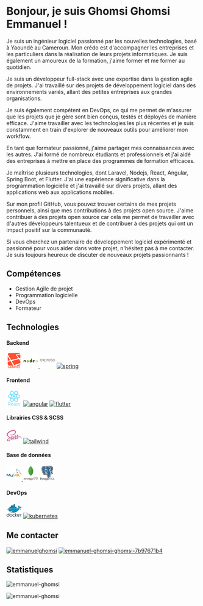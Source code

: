 # Bonjour, je suis Ghomsi Ghomsi Emmanuel !

Je suis un ingénieur logiciel passionné par les nouvelles technologies, basé à Yaoundé au Cameroun. Mon crédo est d'accompagner les entreprises et les particuliers dans la réalisation de leurs projets informatiques. Je suis également un amoureux de la formation, j'aime former et me former au quotidien.

Je suis un développeur full-stack avec une expertise dans la gestion agile de projets. J'ai travaillé sur des projets de développement logiciel dans des environnements variés, allant des petites entreprises aux grandes organisations.

Je suis également compétent en DevOps, ce qui me permet de m'assurer que les projets que je gère sont bien conçus, testés et déployés de manière efficace. J'aime travailler avec les technologies les plus récentes et je suis constamment en train d'explorer de nouveaux outils pour améliorer mon workflow.

En tant que formateur passionné, j'aime partager mes connaissances avec les autres. J'ai formé de nombreux étudiants et professionnels et j'ai aidé des entreprises à mettre en place des programmes de formation efficaces.

Je maîtrise plusieurs technologies, dont Laravel, Nodejs, React, Angular, Spring Boot, et Flutter. J'ai une expérience significative dans la programmation logicielle et j'ai travaillé sur divers projets, allant des applications web aux applications mobiles.

Sur mon profil GitHub, vous pouvez trouver certains de mes projets personnels, ainsi que mes contributions à des projets open source. J'aime contribuer à des projets open source car cela me permet de travailler avec d'autres développeurs talentueux et de contribuer à des projets qui ont un impact positif sur la communauté.

Si vous cherchez un partenaire de développement logiciel expérimenté et passionné pour vous aider dans votre projet, n'hésitez pas à me contacter. Je suis toujours heureux de discuter de nouveaux projets passionnants !

## Compétences
- Gestion Agile de projet
- Programmation logicielle
- DevOps
- Formateur

## Technologies

#### Backend
<p>
  <a href="https://laravel.com/" target="_blank" rel="noreferrer"> <img src="https://raw.githubusercontent.com/devicons/devicon/master/icons/laravel/laravel-plain-wordmark.svg" alt="laravel" width="40" height="40"/></a>
  <a href="https://nodejs.org" target="_blank" rel="noreferrer"> <img src="https://raw.githubusercontent.com/devicons/devicon/master/icons/nodejs/nodejs-original-wordmark.svg" alt="nodejs" width="40" height="40"/> </a>
  <a href="https://expressjs.com" target="_blank" rel="noreferrer"> <img src="https://raw.githubusercontent.com/devicons/devicon/master/icons/express/express-original-wordmark.svg" alt="express" width="40" height="40"/></a>
  <a href="https://spring.io/" target="_blank" rel="noreferrer"> <img src="https://www.vectorlogo.zone/logos/springio/springio-icon.svg" alt="spring" width="40" height="40"/> </a>
</p>

#### Frontend
<p>
  <a href="https://reactjs.org/" target="_blank" rel="noreferrer"> <img src="https://raw.githubusercontent.com/devicons/devicon/master/icons/react/react-original-wordmark.svg" alt="react" width="40" height="40"/></a>
  <a href="https://angular.io" target="_blank" rel="noreferrer"> <img src="https://angular.io/assets/images/logos/angular/angular.svg" alt="angular" width="40" height="40"/></a>
  <a href="https://flutter.dev" target="_blank" rel="noreferrer"> <img src="https://www.vectorlogo.zone/logos/flutterio/flutterio-icon.svg" alt="flutter" width="40" height="40"/></a>
</p>

#### Librairies CSS & SCSS
<p>
  <a href="https://sass-lang.com" target="_blank" rel="noreferrer"> <img src="https://raw.githubusercontent.com/devicons/devicon/master/icons/sass/sass-original.svg" alt="sass" width="40" height="40"/></a>
  <a href="https://tailwindcss.com/" target="_blank" rel="noreferrer"> <img src="https://www.vectorlogo.zone/logos/tailwindcss/tailwindcss-icon.svg" alt="tailwind" width="40" height="40"/></a>
</p>

#### Base de données
<p>
  <a href="https://www.mysql.com/" target="_blank" rel="noreferrer"> <img src="https://raw.githubusercontent.com/devicons/devicon/master/icons/mysql/mysql-original-wordmark.svg" alt="mysql" width="40" height="40"/> </a>
  <a href="https://www.mongodb.com/" target="_blank" rel="noreferrer"> <img src="https://raw.githubusercontent.com/devicons/devicon/master/icons/mongodb/mongodb-original-wordmark.svg" alt="mongodb" width="40" height="40"/></a>
  <a href="https://www.postgresql.org" target="_blank" rel="noreferrer"> <img src="https://raw.githubusercontent.com/devicons/devicon/master/icons/postgresql/postgresql-original-wordmark.svg" alt="postgresql" width="40" height="40"/></a>
</p>

#### DevOps
<p>
  <a href="https://www.docker.com/" target="_blank" rel="noreferrer"> <img src="https://raw.githubusercontent.com/devicons/devicon/master/icons/docker/docker-original-wordmark.svg" alt="docker" width="40" height="40"/></a>
  <a href="https://kubernetes.io" target="_blank" rel="noreferrer"> <img src="https://www.vectorlogo.zone/logos/kubernetes/kubernetes-icon.svg" alt="kubernetes" width="40" height="40"/></a>
</p>

## Me contacter
<p>
  <a href="https://twitter.com/ghomsiemmanuel" target="blank"><img align="center" src="https://raw.githubusercontent.com/rahuldkjain/github-profile-readme-generator/master/src/images/icons/Social/twitter.svg" alt="emmanuelghomsi" height="30" width="40" /></a>
  <a href="https://linkedin.com/in/emmanuel-ghomsi-ghomsi-7b97671b4" target="blank"><img align="center" src="https://raw.githubusercontent.com/rahuldkjain/github-profile-readme-generator/master/src/images/icons/Social/linked-in-alt.svg" alt="emmanuel-ghomsi-ghomsi-7b97671b4" height="30" width="40" /></a>
</p>
               
## Statistiques
<p><img src="https://github-readme-stats.vercel.app/api/top-langs?username=emmanuel-ghomsi&show_icons=true&locale=en&layout=compact" alt="emmanuel-ghomsi" /></p>
<p><img src="https://github-readme-stats.vercel.app/api?username=emmanuel-ghomsi&show_icons=true&locale=en" alt="emmanuel-ghomsi" /></p>
